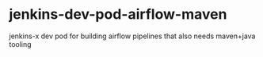 # jenkins-dev-pod-airflow-maven
jenkins-x dev pod for building airflow pipelines that also needs maven+java tooling
